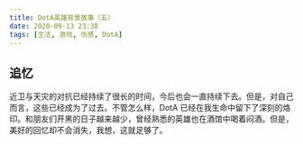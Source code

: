 ```yaml
---
title: DotA英雄背景故事（五）
date: 2020-09-13 23:38
tags: [生活, 游戏, 伤感, DotA]
---
```


## 追忆
近卫与天灾的对抗已经持续了很长的时间，今后也会一直持续下去。但是，对自己而言，这些已经成为了过去。不管怎么样，DotA 已经在我生命中留下了深刻的烙印。和朋友们开黑的日子越来越少，曾经熟悉的英雄也在酒馆中喝着闷酒。但是，美好的回忆却不会消失，我想，这就足够了。
